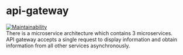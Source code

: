 # api-gateway
[![Maintainability](https://api.codeclimate.com/v1/badges/5272022f05fd32e79ea4/maintainability)](https://codeclimate.com/github/brzzznko/api-gateway/maintainability)<br>
There is a microservice architecture which contains 3 microservices.<br> API gateway accepts a single request to display information and obtain information from all other services asynchronously.

